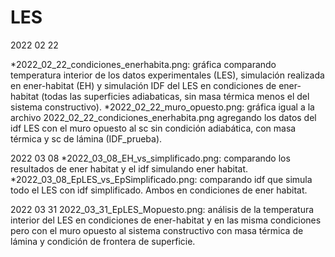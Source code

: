 # LES

2022 02 22

*2022_02_22_condiciones_enerhabita.png: gráfica comparando temperatura interior de los datos experimentales (LES), 
simulación realizada en ener-habitat (EH) y simulación IDF del LES en condiciones de ener-habitat (todas las superficies adiabaticas, 
sin masa térmica menos el del sistema constructivo).
*2022_02_22_muro_opuesto.png: gráfica igual a la archivo 2022_02_22_condiciones_enerhabita.png agregando los datos del idf LES
con el muro opuesto al sc sin condición adiabática, con masa térmica y sc de lámina (IDF_prueba).

2022 03 08
*2022_03_08_EH_vs_simplificado.png: comparando los resultados de ener habitat y el idf simulando ener habitat.
*2022_03_08_EpLES_vs_EpSimplificado.png: comparando idf que simula todo el LES con idf simplificado. Ambos en condiciones de ener habitat.

2022 03 31 
2022_03_31_EpLES_Mopuesto.png: análisis de la temperatura interior del LES en condiciones de ener-habitat y en las misma condiciones pero con el muro opuesto al sistema constructivo con masa térmica de lámina y condición de frontera de superficie.

